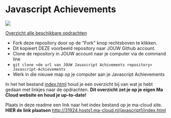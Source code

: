 # Javascript Achievements

![](js.png)

[Overzicht alle beschikbare opdrachten](https://trello.com/b/xo5TJzFr/javascript-achievements)

- Fork deze repository door op de "Fork" knop rechtsboven te klikken.
- Dit kopieert DEZE voorbeeld repository naar JOUW Github account.
- Clone de repository in JOUW account naar je computer via de command line
- `git clone <de url van JOUW Javascript Achivements repository> Javascript-Achievements`
- Werk in die nieuwe map op je computer aan je Javascript Achievements

In het het bestand  [index.html](index.html) houd je een overzicht bij van wat je hebt gedaan met linkjes naar de opdrachten.
**Dit overzicht zet je op je eigen Ma Cloud website en houd je up-to-date!**

Plaats in deze readme een link naar het index bestand op je ma-cloud site.  
**HIER de link plaatsen**
http://31924.hosts1.ma-cloud.nl/javascript1/index.html 



